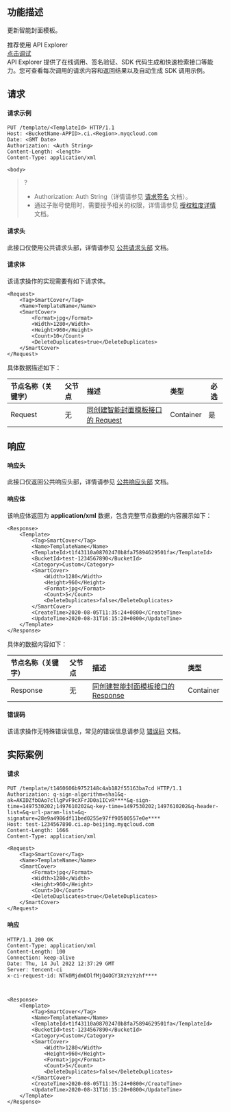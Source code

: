 ## 功能描述

更新智能封面模板。

<div class="rno-api-explorer">
    <div class="rno-api-explorer-inner">
        <div class="rno-api-explorer-hd">
            <div class="rno-api-explorer-title">
                推荐使用 API Explorer
            </div>
            <a href="https://console.cloud.tencent.com/api/explorer?Product=cos&Version=2018-11-26&Action=CreateTranscodeTemplate&SignVersion=" class="rno-api-explorer-btn" hotrep="doc.api.explorerbtn" target="_blank"><i class="rno-icon-explorer"></i>点击调试</a>
        </div>
        <div class="rno-api-explorer-body">
            <div class="rno-api-explorer-cont">
                API Explorer 提供了在线调用、签名验证、SDK 代码生成和快速检索接口等能力。您可查看每次调用的请求内容和返回结果以及自动生成 SDK 调用示例。
            </div>
        </div>
    </div>
</div>




## 请求

#### 请求示例

```shell
PUT /template/<TemplateId> HTTP/1.1
Host: <BucketName-APPID>.ci.<Region>.myqcloud.com
Date: <GMT Date>
Authorization: <Auth String>
Content-Length: <length>
Content-Type: application/xml

<body>
```

>?
>
>- Authorization: Auth String（详情请参见 [请求签名](https://cloud.tencent.com/document/product/436/7778) 文档）。
>- 通过子账号使用时，需要授予相关的权限，详情请参见 [授权粒度详情](https://cloud.tencent.com/document/product/460/41741) 文档。

#### 请求头

此接口仅使用公共请求头部，详情请参见 [公共请求头部](https://cloud.tencent.com/document/product/460/42865) 文档。

#### 请求体

该请求操作的实现需要有如下请求体。

```shell
<Request>
    <Tag>SmartCover</Tag>
    <Name>TemplateName</Name>
    <SmartCover>
        <Format>jpg</Format>
        <Width>1280</Width>
        <Height>960</Height>
        <Count>10</Count>
        <DeleteDuplicates>true</DeleteDuplicates>
    </SmartCover>
</Request>
```

具体数据描述如下：

| 节点名称（关键字） | 父节点 | 描述                                                         | 类型      | 必选 |
| :----------------- | :----- | :----------------------------------------------------------- | :-------- | ---- |
| Request            | 无     | <a href="https://cloud.tencent.com/document/product/460/84734#Request" target="_blank">同创建智能封面模板接口的 Request</a> | Container | 是   |

## 响应

#### 响应头

此接口仅返回公共响应头部，详情请参见 [公共响应头部]( https://cloud.tencent.com/document/product/460/42866) 文档。

#### 响应体

该响应体返回为 **application/xml** 数据，包含完整节点数据的内容展示如下：

```shell
<Response>
    <Template>
        <Tag>SmartCover</Tag>
        <Name>TemplateName</Name>
        <TemplateId>t1f43110a08702470b8fa75894629501fa</TemplateId>
        <BucketId>test-1234567890</BucketId>
        <Category>Custom</Category>
        <SmartCover>
            <Width>1280</Width>
            <Height>960</Height>
            <Format>jpg</Format>
            <Count>5</Count>
            <DeleteDuplicates>false</DeleteDuplicates>
        </SmartCover>
        <CreateTime>2020-08-05T11:35:24+0800</CreateTime>
        <UpdateTime>2020-08-31T16:15:20+0800</UpdateTime>
    </Template>
</Response>
```

具体的数据内容如下：

| 节点名称（关键字） | 父节点 | 描述                                                         | 类型      |
| :----------------- | :----- | :----------------------------------------------------------- | :-------- |
| Response           | 无     | <a href="https://cloud.tencent.com/document/product/460/84734#Response" target="_blank">同创建智能封面模板接口的 Response</a> | Container |


#### 错误码

该请求操作无特殊错误信息，常见的错误信息请参见 [错误码](https://cloud.tencent.com/document/product/460/42867) 文档。

## 实际案例

#### 请求

```shell
PUT /template/t1460606b9752148c4ab182f55163ba7cd HTTP/1.1
Authorization: q-sign-algorithm=sha1&q-ak=AKIDZfbOAo7cllgPvF9cXFrJD0a1ICvR****&q-sign-time=1497530202;1497610202&q-key-time=1497530202;1497610202&q-header-list=&q-url-param-list=&q-signature=28e9a4986df11bed0255e97ff90500557e0e****
Host: test-1234567890.ci.ap-beijing.myqcloud.com
Content-Length: 1666
Content-Type: application/xml

<Request>
    <Tag>SmartCover</Tag>
    <Name>TemplateName</Name>
    <SmartCover>
        <Format>jpg</Format>
        <Width>1280</Width>
        <Height>960</Height>
        <Count>10</Count>
        <DeleteDuplicates>true</DeleteDuplicates>
    </SmartCover>
</Request>
```

#### 响应

```shell
HTTP/1.1 200 OK
Content-Type: application/xml
Content-Length: 100
Connection: keep-alive
Date: Thu, 14 Jul 2022 12:37:29 GMT
Server: tencent-ci
x-ci-request-id: NTk0MjdmODlfMjQ4OGY3XzYzYzhf****



<Response>
    <Template>
        <Tag>SmartCover</Tag>
        <Name>TemplateName</Name>
        <TemplateId>t1f43110a08702470b8fa75894629501fa</TemplateId>
        <BucketId>test-1234567890</BucketId>
        <Category>Custom</Category>
        <SmartCover>
            <Width>1280</Width>
            <Height>960</Height>
            <Format>jpg</Format>
            <Count>5</Count>
            <DeleteDuplicates>false</DeleteDuplicates>
        </SmartCover>
        <CreateTime>2020-08-05T11:35:24+0800</CreateTime>
        <UpdateTime>2020-08-31T16:15:20+0800</UpdateTime>
    </Template>
</Response>
```

